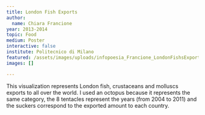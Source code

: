 ```yaml
---
title: London Fish Exports
author:
  name: Chiara Francione
year: 2013-2014
topic: Food
medium: Poster
interactive: false
institute: Politecnico di Milano
featured: /assets/images/uploads/infopoesia_Francione_LondonFishsExports.png
images: []

---
```

This visualization represents London fish, crustaceans and molluscs exports to all over the world. I used an octopus because it represents the same category, the 8 tentacles represent the years (from 2004 to 2011) and the suckers correspond to the exported amount to each country.
